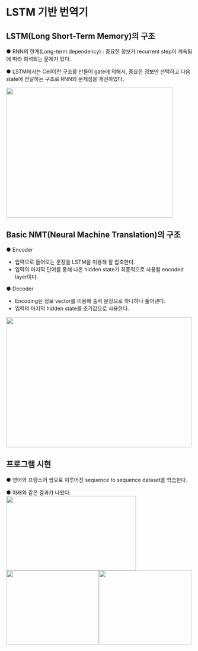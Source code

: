 # LSTM 기반 번역기
## LSTM(Long Short-Term Memory)의 구조  
● RNN의 한계(Long-term dependency) : 중요한 정보가 recurrent step이 계속됨에 따라 희석되는 문제가 있다.

● LSTM에서는 Cell이란 구조를 만들어 gate에 의해서, 중요한 정보만 선택하고 다음 state에 전달하는 구조로 RNN의 문제점을 개선하였다.

<img src="https://user-images.githubusercontent.com/98728682/153707834-2ae2ae2d-3a19-4ce7-ba83-c38967ad4dff.png" width="450" height="350">  

## Basic NMT(Neural Machine Translation)의 구조  
● Encoder  
- 입력으로 들어오는 문장을 LSTM을 이용해 잘 압축한다.  
- 입력의 마지막 단어를 통해 나온 hidden state가 최종적으로 사용될 encoded layer이다.  

● Decoder  
- Encoding된 정보 vector를 이용해 출력 문장으로 하나하나 풀어낸다.  
- 입력의 마지막 hidden state를 초기값으로 사용한다.  


<img src="https://user-images.githubusercontent.com/98728682/153708836-a425b499-08de-4125-8074-7f3616e96217.png" width="500" height="350">

## 프로그램 시현  
● 영어와 프랑스어 쌍으로 이루어진 sequence to sequence dataset을 학습한다.  

● 아래와 같은 결과가 나왔다.  
<img src="https://user-images.githubusercontent.com/98728682/153710493-9f1f8b76-80cd-479c-a2d9-b31043cb05a3.png" width="350" height="200"><img src="https://user-images.githubusercontent.com/98728682/153710500-1b2d9adb-1b3d-443e-9cf0-97cac9d90ceb.png" width="250" height="200"><img src="https://user-images.githubusercontent.com/98728682/153710506-7e75e5d7-cea0-4afb-9e82-cbdfafaa735c.png" width="250" height="200">
